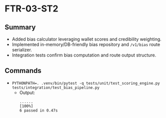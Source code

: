 # FTR-03-ST2

## Summary
- Added bias calculator leveraging wallet scores and credibility weighting.
- Implemented in-memory/DB-friendly bias repository and `/v1/bias` route serializer.
- Integration tests confirm bias computation and route output structure.

## Commands
- `PYTHONPATH=. .venv/bin/pytest -q tests/unit/test_scoring_engine.py tests/integration/test_bias_pipeline.py`
  - Output:
    ```
    ......                                                                   [100%]
    6 passed in 0.47s
    ```
